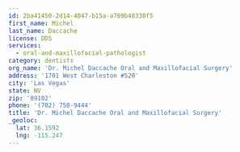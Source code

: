 ```yaml
---
id: 2ba41450-2d14-4047-b15a-a789b48330f5
first_name: Michel
last_name: Daccache
license: DDS
services:
  - oral-and-maxillofacial-pathologist
category: dentists
org_name: 'Dr. Michel Daccache Oral and Maxillofacial Surgery'
address: '1701 West Charleston #520'
city: 'Las Vegas'
state: NV
zip: '89102'
phone: '(702) 750-9444'
title: 'Dr. Michel Daccache Oral and Maxillofacial Surgery'
_geoloc:
  lat: 36.1592
  lng: -115.247
---
```

